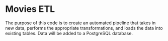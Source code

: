 # Movies ETL

The purpose of this code is to create an automated pipeline that takes in new data, performs the appropriate transformations, and loads the data into existing tables. Data will be added to a PostgreSQL database.
